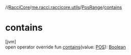 //[RacciCore](../../../index.md)/[me.racci.raccicore.utils](../index.md)/[PosRange](index.md)/[contains](contains.md)

# contains

[jvm]\
open operator override fun [contains](contains.md)(value: [POS](index.md)): [Boolean](https://kotlinlang.org/api/latest/jvm/stdlib/kotlin/-boolean/index.html)

